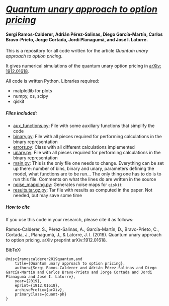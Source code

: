 # *[Quantum unary approach to option pricing](https://arxiv.org/abs/1912.01618)*

#### Sergi Ramos-Calderer, Adrián Pérez-Salinas, Diego García-Martín, Carlos Bravo-Prieto, Jorge Cortada, Jordi Planagumà, and José I. Latorre.


This is a repository for all code written for the article *Quantum unary approach to option pricing*. 

It gives numerical simulations of the quantum unary option pricing in [arXiv: 1912.01618](https://arxiv.org/abs/1912.01618).

All code is written Python. Libraries required:

  - matplotlib for plots
  - numpy, os, scipy
  - qiskit

##### Files included:
  - [aux_functions.py](https://github.com/UB-Quantic/quantum-unary-option-pricing/blob/master/aux_functions.py): File with some auxiliary functions that simplify the code
  - [binary.py](https://github.com/UB-Quantic/quantum-unary-option-pricing/blob/master/binary.py): File with all pieces required for performing calculations in the binary representation
  - [errors.py](https://github.com/UB-Quantic/quantum-unary-option-pricing/blob/master/errors.py): Class with all different calculations implemented
  - [unary.py](https://github.com/UB-Quantic/quantum-unary-option-pricing/blob/master/unary.py): File with all pieces required for performing calculations in the binary representation
  - [main.py](https://github.com/UB-Quantic/quantum-unary-option-pricing/blob/master/main.py): This is the only file one needs to change. Everything can be set up there: number of bins, binary and unary, parameters defining the model, what functions are to be run... The only thing one has to do is to run this file. Comments on what the lines do are written in the source
  - [noise_mapping.py](https://github.com/UB-Quantic/quantum-unary-option-pricing/blob/master/noise_mapping.py): Generates noise maps for `qiskit`
  - [results.tar.gz.py](https://github.com/UB-Quantic/quantum-unary-option-pricing/blob/master/results.tar.gz): Tar file with results as computed in the paper. Not needed, but may save some time

##### How to cite

If you use this code in your research, please cite it as follows:

Ramos-Calderer, S., Pérez-Salinas, A., García-Martín, D., Bravo-Prieto, C., Cortada, J., Planagumà, J., & Latorre, J. I. (2019). Quantum unary approach to option pricing. arXiv preprint arXiv:1912.01618.

BibTeX:
```
@misc{ramoscalderer2019quantum,and 
    title={Quantum unary approach to option pricing},
    author={Sergi Ramos-Calderer and Adrián Pérez-Salinas and Diego García-Martín and Carlos Bravo-Prieto and Jorge Cortada and Jordi Planagumà and José I. Latorre},
    year={2019},
    eprint={1912.01618},
    archivePrefix={arXiv},
    primaryClass={quant-ph}
}
```



